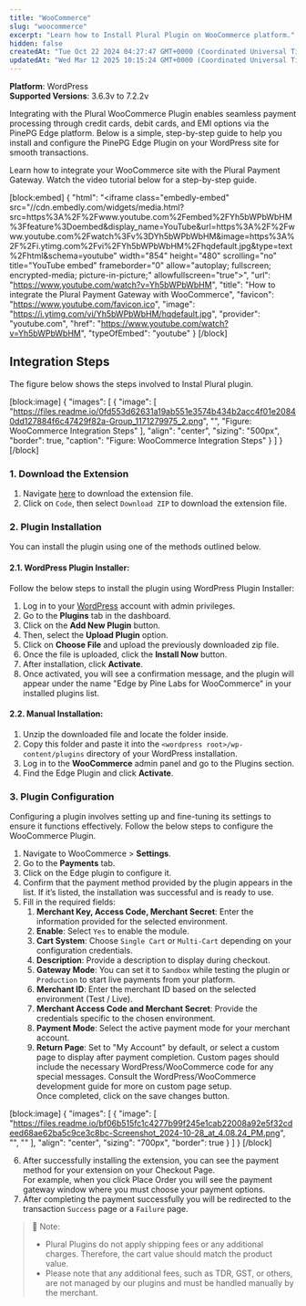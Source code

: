 ```yaml
---
title: "WooCommerce"
slug: "woocommerce"
excerpt: "Learn how to Install Plural Plugin on WooCommerce platform."
hidden: false
createdAt: "Tue Oct 22 2024 04:27:47 GMT+0000 (Coordinated Universal Time)"
updatedAt: "Wed Mar 12 2025 10:15:24 GMT+0000 (Coordinated Universal Time)"
---
```

**Platform**: WordPress  
**Supported Versions**: 3.6.3v to 7.2.2v

Integrating with the Plural WooCommerce Plugin enables seamless payment processing through credit cards, debit cards, and EMI options via the PinePG Edge platform. Below is a simple, step-by-step guide to help you install and configure the PinePG Edge Plugin on your WordPress site for smooth transactions.

Learn how to integrate your WooCommerce site with the Plural Payment Gateway. Watch the video tutorial below for a step-by-step guide.

[block:embed]
{
  "html": "<iframe class=\"embedly-embed\" src=\"//cdn.embedly.com/widgets/media.html?src=https%3A%2F%2Fwww.youtube.com%2Fembed%2FYh5bWPbWbHM%3Ffeature%3Doembed&display_name=YouTube&url=https%3A%2F%2Fwww.youtube.com%2Fwatch%3Fv%3DYh5bWPbWbHM&image=https%3A%2F%2Fi.ytimg.com%2Fvi%2FYh5bWPbWbHM%2Fhqdefault.jpg&type=text%2Fhtml&schema=youtube\" width=\"854\" height=\"480\" scrolling=\"no\" title=\"YouTube embed\" frameborder=\"0\" allow=\"autoplay; fullscreen; encrypted-media; picture-in-picture;\" allowfullscreen=\"true\"></iframe>",
  "url": "https://www.youtube.com/watch?v=Yh5bWPbWbHM",
  "title": "How to integrate the Plural Payment Gateway with WooCommerce",
  "favicon": "https://www.youtube.com/favicon.ico",
  "image": "https://i.ytimg.com/vi/Yh5bWPbWbHM/hqdefault.jpg",
  "provider": "youtube.com",
  "href": "https://www.youtube.com/watch?v=Yh5bWPbWbHM",
  "typeOfEmbed": "youtube"
}
[/block]


## Integration Steps

The figure below shows the steps involved to Instal Plural plugin.

[block:image]
{
  "images": [
    {
      "image": [
        "https://files.readme.io/0fd553d62631a19ab551e3574b434b2acc4f01e20840dd127884f6c47429f82a-Group_1171279975_2.png",
        "",
        "Figure: WooCommerce Integration Steps"
      ],
      "align": "center",
      "sizing": "500px",
      "border": true,
      "caption": "Figure: WooCommerce Integration Steps"
    }
  ]
}
[/block]


### 1. Download the Extension

1. Navigate <a style="text-decoration:underline" href="https://github.com/plural-pinelabs/woocommerce-plugin" target="_blank">here</a> to download the extension file.
2. Click on `Code`, then select `Download ZIP` to download the extension file.

### 2. Plugin Installation

You can install the plugin using one of the methods outlined below.

#### 2.1. WordPress Plugin Installer:

Follow the below steps to install the plugin using WordPress Plugin Installer:

1. Log in to your <a href="https://login.wordpress.org/wp-login.php" target="_blank">WordPress</a> account with admin privileges.
2. Go to the **Plugins** tab in the dashboard.
3. Click on the **Add New Plugin** button.
4. Then, select the **Upload Plugin** option.
5. Click on **Choose File** and upload the previously downloaded zip file.
6. Once the file is uploaded, click the **Install Now** button.
7. After installation, click **Activate**.
8. Once activated, you will see a confirmation message, and the plugin will appear under the name "Edge by Pine Labs for WooCommerce" in your installed plugins list.

#### 2.2. Manual Installation:

1. Unzip the downloaded file and locate the folder inside.
2. Copy this folder and paste it into the `<wordpress root>/wp-content/plugins` directory of your WordPress installation.
3. Log in to the **WooCommerce** admin panel and go to the Plugins section.
4. Find the Edge Plugin and click **Activate**.

### 3. Plugin Configuration

Configuring a plugin involves setting up and fine-tuning its settings to ensure it functions effectively. Follow the below steps to configure the WooCommerce Plugin.

1. Navigate to WooCommerce > **Settings**.
2. Go to the **Payments** tab.
3. Click on the Edge plugin to configure it.
4. Confirm that the payment method provided by the plugin appears in the list. If it’s listed, the installation was successful and is ready to use.
5. Fill in the required fields:
   1. **Merchant Key, Access Code, Merchant Secret**: Enter the information provided for the selected environment.
   2. **Enable**: Select `Yes` to enable the module.
   3. **Cart System**: Choose `Single Cart` or `Multi-Cart` depending on your configuration credentials.
   4. **Description**: Provide a description to display during checkout.
   5. **Gateway Mode**: You can set it to `Sandbox` while testing the plugin or `Production` to start live payments from your platform.
   6. **Merchant ID**: Enter the merchant ID based on the selected environment (Test / Live).
   7. **Merchant Access Code and Merchant Secret**: Provide the credentials specific to the chosen environment.
   8. **Payment Mode**: Select the active payment mode for your merchant account.
   9. **Return Page**: Set to "My Account" by default, or select a custom page to display after payment completion. Custom pages should include the necessary WordPress/WooCommerce code for any special messages. Consult the WordPress/WooCommerce development guide for more on custom page setup.  
      Once completed, click on the save changes button.

[block:image]
{
  "images": [
    {
      "image": [
        "https://files.readme.io/bf06b515fc1c4277b99f245e1cab22008a92e5f32cdeed68ae62ba5c9ce3c8bc-Screenshot_2024-10-28_at_4.08.24_PM.png",
        "",
        ""
      ],
      "align": "center",
      "sizing": "700px",
      "border": true
    }
  ]
}
[/block]


6. After successfully installing the extension, you can see the payment method for your extension on your Checkout Page.  
   For example, when you click Place Order you will see the payment gateway window where you must choose your payment options.
7. After completing the payment successfully you will be redirected to the transaction `Success` page or a `Failure` page.

> 📘 Note:
> 
> - Plural Plugins do not apply shipping fees or any additional charges. Therefore, the cart value should match the product value.
> - Please note that any additional fees, such as TDR, GST, or others, are not managed by our plugins and must be handled manually by the merchant.

